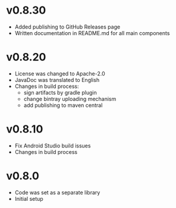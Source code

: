 # v0.8.30

- Added publishing to GitHub Releases page
- Written documentation in README.md for all main components

# v0.8.20

- License was changed to Apache-2.0
- JavaDoc was translated to English
- Changes in build process:
  - sign artifacts by gradle plugin
  - change bintray uploading mechanism
  - add publishing to maven central
  
# v0.8.10

- Fix Android Studio build issues
- Changes in build process

# v0.8.0

- Code was set as a separate library 
- Initial setup